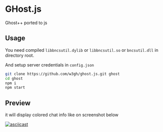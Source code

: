 # GHost.js
Ghost++ ported to js

## Usage

You need compiled `libbncsutil.dylib` or `libbncsutil.so` or `bncsutil.dll` in directory root.

And setup server credentials in `config.json`

```bash
git clone https://github.com/w3gh/ghost.js.git ghost
cd ghost
npm i
npm start
```

## Preview
it will display colored chat info like on screenshot below

[![asciicast](https://asciinema.org/a/2D9utB46mDac73pWELrZEPJpH.png)](https://asciinema.org/a/2D9utB46mDac73pWELrZEPJpH)
